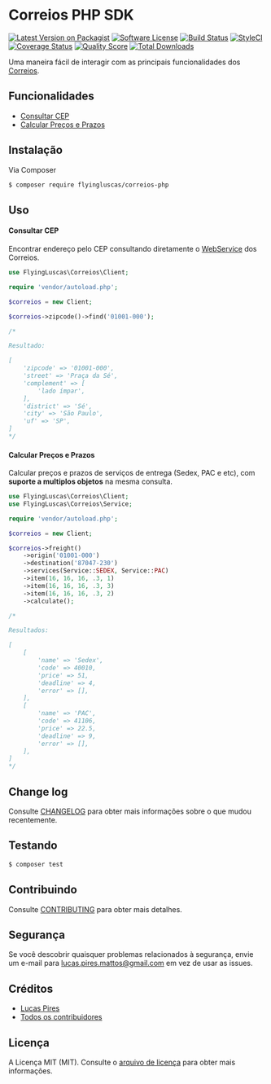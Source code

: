 # Correios PHP SDK

[![Latest Version on Packagist][ico-version]][link-packagist]
[![Software License][ico-license]](LICENSE.md)
[![Build Status][ico-travis]][link-travis]
[![StyleCI][icon-styleci]][link-styleci]
[![Coverage Status][ico-code-climate]][link-code-climate]
[![Quality Score][ico-code-quality]][link-code-quality]
[![Total Downloads][ico-downloads]][link-downloads]

Uma maneira fácil de interagir com as principais funcionalidades dos [Correios](https://correios.com.br).

## Funcionalidades

- [Consultar CEP](#consultar-cep)
- [Calcular Preços e Prazos](#calcular-preços-e-prazos)

## Instalação

Via Composer

``` bash
$ composer require flyingluscas/correios-php
```

## Uso

#### Consultar CEP

Encontrar endereço pelo CEP consultando diretamente o [WebService][correios-sigep] dos Correios.

``` php
use FlyingLuscas\Correios\Client;

require 'vendor/autoload.php';

$correios = new Client;

$correios->zipcode()->find('01001-000');

/*

Resultado:

[
    'zipcode' => '01001-000',
    'street' => 'Praça da Sé',
    'complement' => [
        'lado ímpar',
    ],
    'district' => 'Sé',
    'city' => 'São Paulo',
    'uf' => 'SP',
]
*/
```

#### Calcular Preços e Prazos

Calcular preços e prazos de serviços de entrega (Sedex, PAC e etc), com **suporte a multiplos objetos** na mesma consulta.

``` php
use FlyingLuscas\Correios\Client;
use FlyingLuscas\Correios\Service;

require 'vendor/autoload.php';

$correios = new Client;

$correios->freight()
    ->origin('01001-000')
    ->destination('87047-230')
    ->services(Service::SEDEX, Service::PAC)
    ->item(16, 16, 16, .3, 1)
    ->item(16, 16, 16, .3, 3)
    ->item(16, 16, 16, .3, 2)
    ->calculate();

/*

Resultados:

[
    [
        'name' => 'Sedex',
        'code' => 40010,
        'price' => 51,
        'deadline' => 4,
        'error' => [],
    ],
    [
        'name' => 'PAC',
        'code' => 41106,
        'price' => 22.5,
        'deadline' => 9,
        'error' => [],
    ],
]
*/
```

## Change log

Consulte [CHANGELOG](CHANGELOG.md) para obter mais informações sobre o que mudou recentemente.

## Testando

``` bash
$ composer test
```

## Contribuindo

Consulte [CONTRIBUTING](CONTRIBUTING.md) para obter mais detalhes.

## Segurança

Se você descobrir quaisquer problemas relacionados à segurança, envie um e-mail para lucas.pires.mattos@gmail.com em vez de usar as issues.

## Créditos

- [Lucas Pires][link-author]
- [Todos os contribuidores][link-contributors]

## Licença

A Licença MIT (MIT). Consulte o [arquivo de licença](LICENSE.md) para obter mais informações.

[ico-version]: https://img.shields.io/packagist/v/flyingluscas/correios-php.svg?style=flat-square
[ico-license]: https://img.shields.io/badge/license-MIT-brightgreen.svg?style=flat-square
[ico-travis]: https://img.shields.io/travis/flyingluscas/correios-php/master.svg?style=flat-square
[icon-styleci]: https://styleci.io/repos/72848778/shield?branch=master
[ico-code-climate]: https://img.shields.io/codeclimate/coverage/github/flyingluscas/correios-php.svg?style=flat-square
[ico-code-quality]: https://img.shields.io/codeclimate/github/flyingluscas/correios-php.svg?style=flat-square
[ico-downloads]: https://img.shields.io/packagist/dt/flyingluscas/correios-php.svg?style=flat-square

[link-packagist]: https://packagist.org/packages/flyingluscas/correios-php
[link-travis]: https://travis-ci.org/flyingluscas/correios-php
[link-styleci]: https://styleci.io/repos/72848778
[link-code-climate]: https://codeclimate.com/github/flyingluscas/correios-php/coverage
[link-code-quality]: https://codeclimate.com/github/flyingluscas/correios-php/code
[link-downloads]: https://packagist.org/packages/flyingluscas/correios-php
[link-author]: https://github.com/flyingluscas
[link-contributors]: ../../contributors

[correios-sigep]: https://apps.correios.com.br/SigepMasterJPA/AtendeClienteService/AtendeCliente?wsdl
